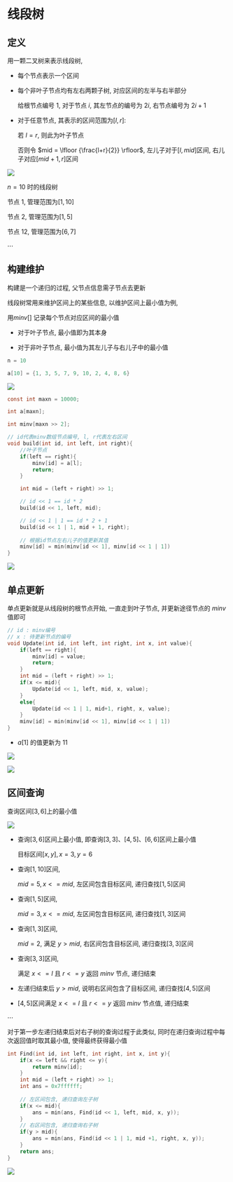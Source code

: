 <!--
 * @Description: 
 * @Version: 1.0
 * @Autor: dmjcb
 * @Email:  
 * @Date: 2021-01-16 17:59:35
 * @LastEditors: dmjcb
 * @LastEditTime: 2024-07-06 23:16:36
-->

# 线段树

## 定义

用一颗二叉树来表示线段树,

- 每个节点表示一个区间

- 每个非叶子节点均有左右两颗子树, 对应区间的左半与右半部分

    给根节点编号 $1$, 对于节点 $i$, 其左节点的编号为 $2i$, 右节点编号为 $2i+1$

- 对于任意节点, 其表示的区间范围为$[l, r]$:

    若 $l = r$, 则此为叶子节点

    否则令 $mid = \lfloor {\frac{l+r}{2}} \rfloor$, 左儿子对于$[l, mid]$区间, 右儿子对应$[mid+1, r]$区间


![](/.imgur/2022-4-4-1141.svg)

$n = 10$ 时的线段树

节点 $1$, 管理范围为$[1, 10]$

节点 $2$, 管理范围为$[1, 5]$

节点 $12$, 管理范围为$[6, 7]$

$\cdots$

## 构建维护

构建是一个递归的过程, 父节点信息需子节点去更新

线段树常用来维护区间上的某些信息, 以维护区间上最小值为例, 

用$minv[]$ 记录每个节点对应区间的最小值

- 对于叶子节点, 最小值即为其本身

- 对于非叶子节点, 最小值为其左儿子与右儿子中的最小值

```c
n = 10

a[10] = {1, 3, 5, 7, 9, 10, 2, 4, 8, 6}
```

![](/.imgur/2022-4-4-1218.svg)

```c
const int maxn = 10000;

int a[maxn];

int minv[maxn >> 2];

// id代表minv数组节点编号, l, r代表左右区间
void build(int id, int left, int right){
    //叶子节点
    if(left == right){
        minv[id] = a[l];
        return;
    }

    int mid = (left + right) >> 1;

    // id << 1 == id * 2
    build(id << 1, left, mid);

    // id << 1 | 1 == id * 2 + 1
    build(id << 1 | 1, mid + 1, right);
    
    // 根据id节点左右儿子的值更新其值
    minv[id] = min(minv[id << 1], minv[id << 1 | 1])
}
```

![](/.imgur/20201101144039.png)

## 单点更新

单点更新就是从线段树的根节点开始, 一直走到叶子节点, 并更新途径节点的 $minv$ 值即可

```c
// id : minv编号
// x : 待更新节点的编号
void Update(int id, int left, int right, int x, int value){
    if(left == right){
        minv[id] = value;
        return;
    }
    int mid = (left + right) >> 1;
    if(x <= mid){
        Update(id << 1, left, mid, x, value);
    }
    else{
        Update(id << 1 | 1, mid+1, right, x, value);
    }
    minv[id] = min(minv[id << 1], minv[id << 1 | 1])
}
```

- $a[1]$ 的值更新为 $11$

![](/.imgur/2022-4-4-1220.svg)

![](/.imgur/20201101144355.png)

## 区间查询

查询区间$[3, 6]$上的最小值

![](/.imgur/2022-4-4-1210.svg)

- 查询$[3, 6]$区间上最小值, 即查询$[3, 3]、[4, 5]、[6, 6]$区间上最小值

    目标区间$[x, y], x = 3, y = 6$

- 查询$[1, 10]$区间,

    $mid = 5, x <= mid$, 左区间包含目标区间, 递归查找$[1, 5]$区间

- 查询$[1, 5]$区间,

    $mid = 3, x <= mid$, 左区间包含目标区间, 递归查找$[1, 3]$区间

- 查询$[1, 3]$区间,

    $mid = 2$, 满足 $y > mid$, 右区间包含目标区间, 递归查找$[3, 3]$区间

- 查询$[3, 3]$区间,

    满足 $x<=l$ 且 $r<=y$ 返回 $minv$ 节点, 递归结束

- 左递归结束后 $y > mid$, 说明右区间包含了目标区间, 递归查找$[4, 5]$区间

- $[4, 5]$区间满足 $x<=l$ 且 $r<=y$ 返回 $minv$ 节点值, 递归结束

$\cdots$

对于第一步左递归结束后对右子树的查询过程于此类似, 同时在递归查询过程中每次返回值时取其最小值, 使得最终获得最小值

```c
int Find(int id, int left, int right, int x, int y){
    if(x <= left && right <= y){
        return minv[id];
    }
    int mid = (left + right) >> 1;
    int ans = 0x7ffffff;
    
    // 左区间包含, 递归查询左子树
    if(x <= mid){
        ans = min(ans, Find(id << 1, left, mid, x, y));
    }
    // 右区间包含, 递归查询右子树
    if(y > mid){
        ans = min(ans, Find(id << 1 | 1, mid +1, right, x, y));
    }
    return ans;
}
```

![](/.imgur/20201101153007.png)